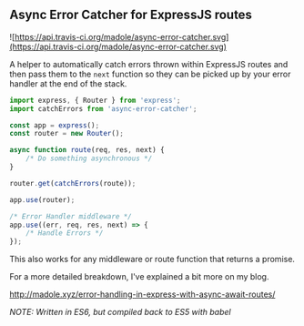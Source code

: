 ## Async Error Catcher for ExpressJS routes
![https://api.travis-ci.org/madole/async-error-catcher.svg](https://api.travis-ci.org/madole/async-error-catcher.svg)

A helper to automatically catch errors thrown within ExpressJS routes and then pass them to the `next` function so they can be picked up by your error handler at the end of the stack.


```javascript
import express, { Router } from 'express';
import catchErrors from 'async-error-catcher';

const app = express();
const router = new Router();

async function route(req, res, next) {
    /* Do something asynchronous */
}

router.get(catchErrors(route));

app.use(router);

/* Error Handler middleware */
app.use((err, req, res, next) => {
    /* Handle Errors */
});

```

This also works for any middleware or route function that returns a promise.

For a more detailed breakdown, I've explained a bit more on my blog.

http://madole.xyz/error-handling-in-express-with-async-await-routes/

_NOTE: Written in ES6, but compiled back to ES5 with babel_
